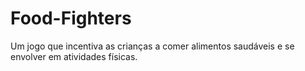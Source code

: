 # Food-Fighters
Um jogo que incentiva as crianças a comer alimentos saudáveis e se envolver em atividades físicas. 
